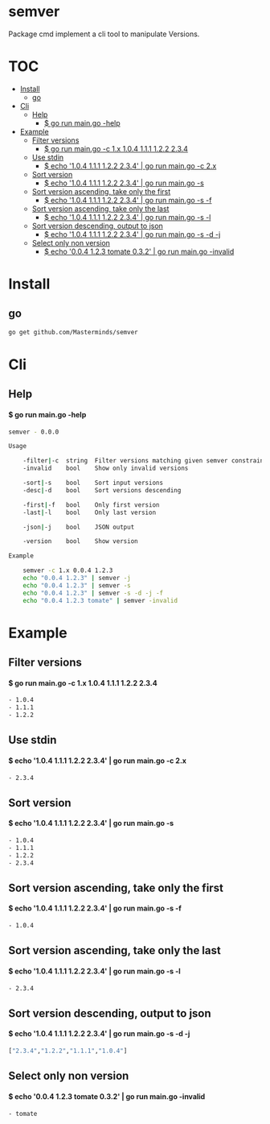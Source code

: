 # semver

Package cmd implement a cli tool to manipulate Versions.


# TOC
- [Install](#install)
  - [go](#go)
- [Cli](#cli)
  - [Help](#help)
    - [$ go run main.go -help](#-go-run-maingo--help)
- [Example](#example)
  - [Filter versions](#filter-versions)
    - [$ go run main.go -c 1.x 1.0.4 1.1.1 1.2.2 2.3.4](#-go-run-maingo--c-1x-104-111-122-234)
  - [Use stdin](#use-stdin)
    - [$ echo '1.0.4 1.1.1 1.2.2 2.3.4' | go run main.go -c 2.x](#-echo-104-111-122-234--go-run-maingo--c-2x)
  - [Sort version](#sort-version)
    - [$ echo '1.0.4 1.1.1 1.2.2 2.3.4' | go run main.go -s](#-echo-104-111-122-234--go-run-maingo--s)
  - [Sort version ascending, take only the first](#sort-version-ascending-take-only-the-first)
    - [$ echo '1.0.4 1.1.1 1.2.2 2.3.4' | go run main.go -s -f](#-echo-104-111-122-234--go-run-maingo--s--f)
  - [Sort version ascending, take only the last](#sort-version-ascending-take-only-the-last)
    - [$ echo '1.0.4 1.1.1 1.2.2 2.3.4' | go run main.go -s -l](#-echo-104-111-122-234--go-run-maingo--s--l)
  - [Sort version descending, output to json](#sort-version-descending-output-to-json)
    - [$ echo '1.0.4 1.1.1 1.2.2 2.3.4' | go run main.go -s -d -j](#-echo-104-111-122-234--go-run-maingo--s--d--j)
  - [Select only non version](#select-only-non-version)
    - [$ echo '0.0.4 1.2.3 tomate 0.3.2' | go run main.go -invalid](#-echo-004-123-tomate-032--go-run-maingo--invalid)

# Install

## go

```sh
go get github.com/Masterminds/semver
```

# Cli

## Help

#### $ go run main.go -help
```sh
semver - 0.0.0

Usage

	-filter|-c  string  Filter versions matching given semver constraint
	-invalid    bool    Show only invalid versions

	-sort|-s    bool    Sort input versions
	-desc|-d    bool    Sort versions descending

	-first|-f   bool    Only first version
	-last|-l    bool    Only last version

	-json|-j    bool    JSON output

	-version    bool    Show version

Example

	semver -c 1.x 0.0.4 1.2.3
	echo "0.0.4 1.2.3" | semver -j
	echo "0.0.4 1.2.3" | semver -s
	echo "0.0.4 1.2.3" | semver -s -d -j -f
	echo "0.0.4 1.2.3 tomate" | semver -invalid
```

# Example

## Filter versions

#### $ go run main.go -c 1.x 1.0.4 1.1.1 1.2.2 2.3.4
```sh
- 1.0.4
- 1.1.1
- 1.2.2
```

## Use stdin

#### $ echo '1.0.4 1.1.1 1.2.2 2.3.4' | go run main.go -c 2.x
```sh
- 2.3.4
```

## Sort version

#### $ echo '1.0.4 1.1.1 1.2.2 2.3.4' | go run main.go -s
```sh
- 1.0.4
- 1.1.1
- 1.2.2
- 2.3.4
```

## Sort version ascending, take only the first

#### $ echo '1.0.4 1.1.1 1.2.2 2.3.4' | go run main.go -s -f
```sh
- 1.0.4
```

## Sort version ascending, take only the last

#### $ echo '1.0.4 1.1.1 1.2.2 2.3.4' | go run main.go -s -l
```sh
- 2.3.4
```

## Sort version descending, output to json

#### $ echo '1.0.4 1.1.1 1.2.2 2.3.4' | go run main.go -s -d -j
```sh
["2.3.4","1.2.2","1.1.1","1.0.4"]
```

## Select only non version

#### $ echo '0.0.4 1.2.3 tomate 0.3.2' | go run main.go -invalid
```sh
- tomate
```
